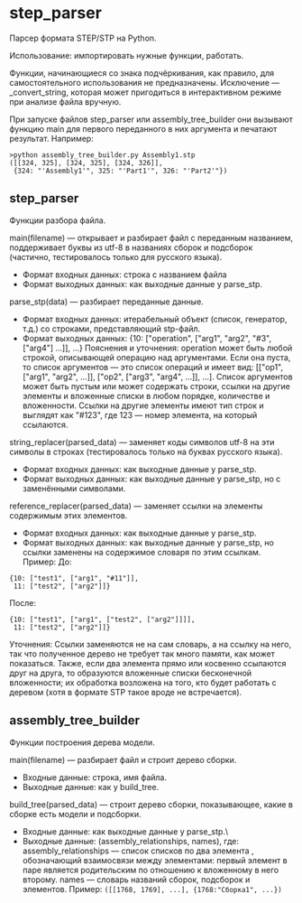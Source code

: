 # step_parser
Парсер формата STEP/STP на Python.

Использование: импортировать нужные функции, работать.

Функции, начинающиеся со знака подчёркивания, как правило, для самостоятельного использования не предназначены. Исключение — \_convert_string, которая может пригодиться в интерактивном режиме при анализе файла вручную.

При запуске файлов step_parser или assembly_tree_builder они вызывают функцию main для первого переданного в них аргумента и печатают результат. Например:
```
>python assembly_tree_builder.py Assembly1.stp
([[324, 325], [324, 325], [324, 326]],
 {324: "'Assembly1'", 325: "'Part1'", 326: "'Part2'"})
```

## step_parser
Функции разбора файла.

main(filename) — открывает и разбирает файл с переданным названием, поддерживает буквы из utf-8 в названиях сборок и подсборок (частично, тестировалось только для русского языка).
* Формат входных данных: строка с названием файла
* Формат выходных данных: как выходные данные у parse_stp.

parse_stp(data) — разбирает переданные данные.
* Формат входных данных: итерабельный объект (список, генератор, т.д.) со строками, представляющий stp-файл.
* Формат выходных данных: {10: ["operation", ["arg1", "arg2", "#3", ["arg4"] ...]], ...}
Пояснения и уточнения:
operation может быть любой строкой, описывающей операцию над аргументами. Если она пуста, то список аргументов — это список операций и имеет вид: [["op1", ["arg1", "arg2", ...]], ["op2", ["arg3", "arg4", ...]], ...].
Список аргументов может быть пустым или может содержать строки, ссылки на другие элементы и вложенные списки в любом порядке, количестве и вложенности. Ссылки на другие элементы имеют тип строк и выглядят как "#123", где 123 — номер элемента, на который ссылаются.

string_replacer(parsed_data) — заменяет коды символов utf-8 на эти символы в строках (тестировалось только на буквах русского языка).
* Формат входных данных: как выходные данные у parse_stp.
* Формат выходных данных: как выходные данные у parse_stp, но с заменёнными символами.

reference_replacer(parsed_data) — заменяет ссылки на элементы содержимым этих элементов.
* Формат входных данных: как выходные данные у parse_stp.
* Формат выходных данных: как выходные данные у parse_stp, но ссылки заменены на содержимое словаря по этим ссылкам. Пример:
До:
```
{10: ["test1", ["arg1", "#11"]],
 11: ["test2", ["arg2"]]}
```
После:
```
{10: ["test1", ["arg1", ["test2", ["arg2"]]]],
 11: ["test2", ["arg2"]]}
```
Уточнения:
Ссылки заменяются не на сам словарь, а на ссылку на него, так что полученное дерево не требует так много памяти, как может показаться. Также, если два элемента прямо или косвенно ссылаются друг на друга, то образуются вложенные списки бесконечной вложенности; их обработка возложена на того, кто будет работать с деревом (хотя в формате STP такое вроде не встречается).

## assembly_tree_builder
Функции построения дерева модели.

main(filename) — разбирает файл и строит дерево сборки.
* Входные данные: строка, имя файла.
* Выходные данные: как у build_tree.

build_tree(parsed_data) — строит дерево сборки, показывающее, какие в сборке есть модели и подсборки.
* Входные данные: как выходные данные у parse_stp.\
* Выходные данные: (assembly_relationships, names), где:
assembly_relationships — список списков по два элемента , обозначающий взаимосвязи между элементами: первый элемент в паре является родительским по отношению к вложенному в него второму.
names — словарь названий сборок, подсборок и элементов.
Пример:
`([[1768, 1769], ...], {1768:"Сборка1", ...})`
